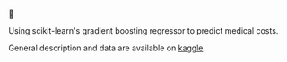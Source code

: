 :pill:

Using scikit-learn's gradient boosting regressor to predict medical costs.

General description and data are available on [kaggle](https://www.kaggle.com/mirichoi0218/insurance).
